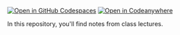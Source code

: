 [![Open in GitHub Codespaces](https://github.com/codespaces/badge.svg)](https://codespaces.new/St-John-s-School/AP_Computer_Science_A_Notes)
[![Open in Codeanywhere](https://codeanywhere.com/img/open-in-codeanywhere-btn.svg)](https://app.codeanywhere.com/#https://github.com/St-John-s-School/AP_Computer_Science_A_Notes)

In this repository, you'll find notes from class lectures. 
